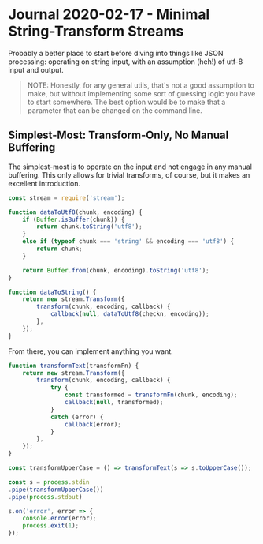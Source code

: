 Journal 2020-02-17 - Minimal String-Transform Streams
========

Probably a better place to start before diving into things like JSON processing: operating on string input, with an assumption (heh!) of utf-8 input and output.

> NOTE: Honestly, for any general utils, that's not a good assumption to make, but without implementing some sort of guessing logic you have to start somewhere.  The best option would be to make that a parameter that can be changed on the command line.



## Simplest-Most: Transform-Only, No Manual Buffering

The simplest-most is to operate on the input and not engage in any manual buffering.  This only allows for trivial transforms, of course, but it makes an excellent introduction.

```js
const stream = require('stream');

function dataToUtf8(chunk, encoding) {
    if (Buffer.isBuffer(chunk)) {
        return chunk.toString('utf8');
    }
    else if (typeof chunk === 'string' && encoding === 'utf8') {
        return chunk;
    }

    return Buffer.from(chunk, encoding).toString('utf8');
}

function dataToString() {
    return new stream.Transform({
        transform(chunk, encoding, callback) {
            callback(null, dataToUtf8(checkn, encoding));
        },
    });
}
```

From there, you can implement anything you want.

```js
function transformText(transformFn) {
    return new stream.Transform({
        transform(chunk, encoding, callback) {
            try {
                const transformed = transformFn(chunk, encoding);
                callback(null, transformed);
            }
            catch (error) {
                callback(error);
            }
        },
    });
}

const transformUpperCase = () => transformText(s => s.toUpperCase());

const s = process.stdin
.pipe(transformUpperCase())
.pipe(process.stdout)

s.on('error', error => {
    console.error(error);
    process.exit(1);
});
```
